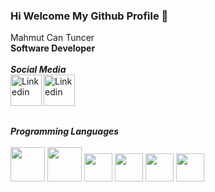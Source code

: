 ### Hi Welcome My Github Profile 👋
Mahmut Can Tuncer <br/>
**Software Developer**
<br/><br/>
***Social Media***<br/>
<a href="https://www.linkedin.com/in/mahmut-can-tuncer-0566b9223/"><img align="left" width="50" height="50" src="https://cdn-icons-png.flaticon.com/512/145/145807.png" alt="Linkedin"></a>
<a href="mailto:mahcan012@gmail.com" target="_blank"><img align="left" width="50" height="50" src="https://mailmeteor.com/logos/assets/PNG/Gmail_Logo_512px.png" alt="Linkedin"></a>

<br><br/><br><br/>
***Programming Languages***<br/><br/>
<img width="55" height="55" src="https://brandslogos.com/wp-content/uploads/images/large/java-logo-1.png">
<img width="55" height="55" src="https://upload.wikimedia.org/wikipedia/commons/4/4f/Csharp_Logo.png">
<img width="45" height="45" src="https://upload.wikimedia.org/wikipedia/commons/6/6a/JavaScript-logo.png">
<img width="45" height="45" src="https://upload.wikimedia.org/wikipedia/commons/thumb/a/a7/React-icon.svg/2300px-React-icon.svg.png">
<img width="45" height="45" src="https://upload.wikimedia.org/wikipedia/commons/thumb/c/c3/Python-logo-notext.svg/1869px-Python-logo-notext.svg.png">
<img width="45" height="45" src="https://miro.medium.com/max/320/0*ObJbOfJnx4QIPUq9.png">

